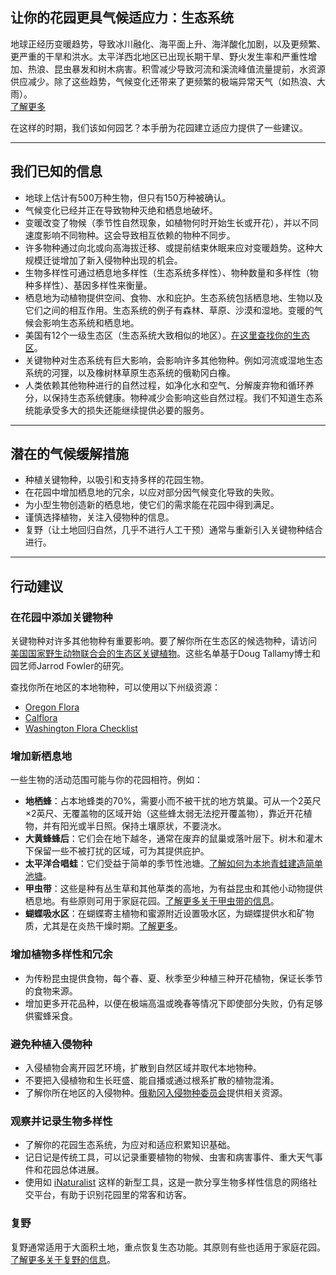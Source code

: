 ## 让你的花园更具气候适应力：生态系统

地球正经历变暖趋势，导致冰川融化、海平面上升、海洋酸化加剧，以及更频繁、更严重的干旱和洪水。太平洋西北地区已出现长期干旱、野火发生率和严重性增加、热浪、昆虫暴发和树木病害。积雪减少导致河流和溪流峰值流量提前，水资源供应减少。除了这些趋势，气候变化还带来了更频繁的极端异常天气（如热浪、大雨）。  
[了解更多](https://blogs.oregonstate.edu/occri/oregon-climate-assessments/)

在这样的时期，我们该如何园艺？本手册为花园建立适应力提供了一些建议。

---

## 我们已知的信息

- 地球上估计有500万种生物，但只有150万种被确认。
- 气候变化已经并正在导致物种灭绝和栖息地破坏。
- 变暖改变了物候（季节性自然现象，如植物何时开始生长或开花），并以不同速度影响不同物种。这会导致相互依赖的物种不同步。
- 许多物种通过向北或向高海拔迁移、或提前结束休眠来应对变暖趋势。这种大规模迁徙增加了新入侵物种出现的机会。
- 生物多样性可通过栖息地多样性（生态系统多样性）、物种数量和多样性（物种多样性）、基因多样性来衡量。
- 栖息地为动植物提供空间、食物、水和庇护。生态系统包括栖息地、生物以及它们之间的相互作用。生态系统的例子有森林、草原、沙漠和湿地。变暖的气候会影响生态系统和栖息地。
- 美国有12个一级生态区（生态系统大致相似的地区）。[在这里查找你的生态区](https://www.epa.gov/eco-research/ecoregions)。
- 关键物种对生态系统有巨大影响，会影响许多其他物种。例如河流或湿地生态系统的河狸，以及橡树林草原生态系统的俄勒冈白橡。
- 人类依赖其他物种进行的自然过程，如净化水和空气、分解废弃物和循环养分，以保持生态系统健康。物种减少会影响这些自然过程。我们不知道生态系统能承受多大的损失还能继续提供必要的服务。

---

## 潜在的气候缓解措施

- 种植关键物种，以吸引和支持多样的花园生物。
- 在花园中增加栖息地的冗余，以应对部分因气候变化导致的失败。
- 为小型生物创造新的栖息地，使它们的需求能在花园中得到满足。
- 谨慎选择植物，关注入侵物种的信息。
- 复野（让土地回归自然，几乎不进行人工干预）通常与重新引入关键物种结合进行。

---

## 行动建议

### 在花园中添加关键物种

关键物种对许多其他物种有重要影响。要了解你所在生态区的候选物种，请访问 [美国国家野生动物联合会的生态区关键植物](https://www.nwf.org/Garden-for-Wildlife/About/Native-Plants/keystone-plants-by-ecoregion)。这些名单基于Doug Tallamy博士和园艺师Jarrod Fowler的研究。

查找你所在地区的本地物种，可以使用以下州级资源：

- [Oregon Flora](https://oregonflora.org/)
- [Calflora](https://www.calflora.org/)
- [Washington Flora Checklist](https://burkeherbarium.org/waflora/checklist.php?Category=Endemic)

### 增加新栖息地

一些生物的活动范围可能与你的花园相符。例如：

- **地栖蜂**：占本地蜂类的70%，需要小而不被干扰的地方筑巢。可从一个2英尺×2英尺、无覆盖物的区域开始（这些蜂太弱无法挖开覆盖物），靠近开花植物，并有阳光或半日照。保持土壤原状，不要浇水。
- **大黄蜂蜂后**：它们会在地下越冬，通常在废弃的鼠巢或落叶层下。树木和灌木下保留一些不被打扰的区域，可为其提供庇护。
- **太平洋合唱蛙**：它们受益于简单的季节性池塘。[了解如何为本地青蛙建造简单池塘](https://extension.oregonstate.edu/news/how-build-simple-pond-native-frogs)。
- **甲虫带**：这些是种有丛生草和其他草类的高地，为有益昆虫和其他小动物提供栖息地。有些原则可用于家庭花园。[了解更多关于甲虫带的信息](http://oregonipm.ippc.orst.edu/Agroecology/NEW_BEETLE_BANK_1.pdf)。
- **蝴蝶吸水区**：在蝴蝶寄主植物和蜜源附近设置吸水区，为蝴蝶提供水和矿物质，尤其是在炎热干燥时期。[了解更多](https://www.nwf.org/-/media/Documents/PDFs/Garden-for-Wildlife/Tip-Sheets/Water-Butterfly-Gardens)。

### 增加植物多样性和冗余

- 为传粉昆虫提供食物，每个春、夏、秋季至少种植三种开花植物，保证长季节的食物来源。
- 增加更多开花品种，以便在极端高温或晚春等情况下即使部分失败，仍有足够供蜜蜂采食。

### 避免种植入侵物种

- 入侵植物会离开园艺环境，扩散到自然区域并取代本地物种。
- 不要把入侵植物和生长旺盛、能自播或通过根系扩散的植物混淆。
- 了解你所在地区的入侵物种。[俄勒冈入侵物种委员会](https://www.oregoninvasivespeciescouncil.org/infohub)提供相关资源。

### 观察并记录生物多样性

- 了解你的花园生态系统，为应对和适应积累知识基础。
- 记日记是传统工具，可以记录重要植物的物候、虫害和病害事件、重大天气事件和花园总体进展。
- 使用如 [iNaturalist](https://www.inaturalist.org) 这样的新型工具，这是一款分享生物多样性信息的网络社交平台，有助于识别花园里的常客和访客。

### 复野

复野通常适用于大面积土地，重点恢复生态功能。其原则有些也适用于家庭花园。[了解更多关于复野的信息](https://www.iucn.org/resources/issues-brief/benefits-and-risks-rewilding)。
